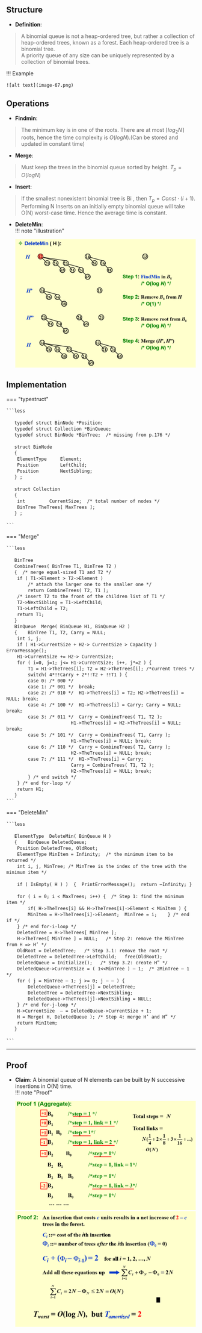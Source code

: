 ## Structure  
* **Definition**:  
> A binomial queue is not a heap-ordered tree, but rather a collection of heap-ordered trees, known as a forest.  Each heap-ordered tree is a binomial tree.  
> A priority queue of any size can be uniquely represented by a collection of binomial trees.  

  
!!! Example  

    ![alt text](image-67.png)  

  
  
## Operations  
* **Findmin**:  
> The minimum key is in one of the roots. There are at most $\lceil log_2N \rceil$ roots, hence the time complexity is $O(logN)$.(Can be stored and updated in constant time)  
  
    
* **Merge**:  
> Must keep the trees in the binomial queue sorted by height.
> $T_p=O(logN)$  
  
* **Insert**:  
> If the smallest nonexistent binomial tree is Bi , then $T_p=Const·(i+1)$. Performing N Inserts on an initially empty binomial queue will take O(N) worst-case time.  Hence the average time is constant.  

  
* **DeleteMin**:  
!!! note "illustration"  

    ![alt text](image-68.png)   

  
## Implementation  
=== "typestruct"    

    ```less  

       typedef struct BinNode *Position;
       typedef struct Collection *BinQueue;
       typedef struct BinNode *BinTree;  /* missing from p.176 */
       
       struct BinNode 
       { 
        ElementType	    Element;
        Position	    LeftChild;
        Position 	    NextSibling;
       } ;
       
       struct Collection 
       { 
        int	    	CurrentSize;  /* total number of nodes */
        BinTree	TheTrees[ MaxTrees ];
       } ;  

    ```    

=== "Merge"  

    ```less  

       BinTree
       CombineTrees( BinTree T1, BinTree T2 )
       {  /* merge equal-sized T1 and T2 */
        if ( T1->Element > T2->Element )
            /* attach the larger one to the smaller one */
            return CombineTrees( T2, T1 );
        /* insert T2 to the front of the children list of T1 */
        T2->NextSibling = T1->LeftChild;
        T1->LeftChild = T2;
        return T1;
       }
       BinQueue  Merge( BinQueue H1, BinQueue H2 )
       {	BinTree T1, T2, Carry = NULL; 	
        int i, j;
        if ( H1->CurrentSize + H2-> CurrentSize > Capacity )  ErrorMessage();
        H1->CurrentSize += H2-> CurrentSize;
        for ( i=0, j=1; j<= H1->CurrentSize; i++, j*=2 ) {
            T1 = H1->TheTrees[i]; T2 = H2->TheTrees[i]; /*current trees */
            switch( 4*!!Carry + 2*!!T2 + !!T1 ) { 
            case 0: /* 000 */
            case 1: /* 001 */  break;	
            case 2: /* 010 */  H1->TheTrees[i] = T2; H2->TheTrees[i] = NULL; break;
            case 4: /* 100 */  H1->TheTrees[i] = Carry; Carry = NULL; break;
            case 3: /* 011 */  Carry = CombineTrees( T1, T2 );
                            H1->TheTrees[i] = H2->TheTrees[i] = NULL; break;
            case 5: /* 101 */  Carry = CombineTrees( T1, Carry );
                            H1->TheTrees[i] = NULL; break;
            case 6: /* 110 */  Carry = CombineTrees( T2, Carry );
                            H2->TheTrees[i] = NULL; break;
            case 7: /* 111 */  H1->TheTrees[i] = Carry; 
                            Carry = CombineTrees( T1, T2 ); 
                            H2->TheTrees[i] = NULL; break;
            } /* end switch */
        } /* end for-loop */
        return H1;
       }
    ```  

=== "DeleteMin"  

    ```less  

       ElementType  DeleteMin( BinQueue H )
       {	BinQueue DeletedQueue; 
        Position DeletedTree, OldRoot;
        ElementType MinItem = Infinity;  /* the minimum item to be returned */	
        int i, j, MinTree; /* MinTree is the index of the tree with the minimum item */
       
        if ( IsEmpty( H ) )  {  PrintErrorMessage();  return –Infinity; }
       
        for ( i = 0; i < MaxTrees; i++) {  /* Step 1: find the minimum item */
            if( H->TheTrees[i] && H->TheTrees[i]->Element < MinItem ) { 
            MinItem = H->TheTrees[i]->Element;  MinTree = i;    } /* end if */
        } /* end for-i-loop */
        DeletedTree = H->TheTrees[ MinTree ];  
        H->TheTrees[ MinTree ] = NULL;   /* Step 2: remove the MinTree from H => H’ */ 
        OldRoot = DeletedTree;   /* Step 3.1: remove the root */ 
        DeletedTree = DeletedTree->LeftChild;   free(OldRoot);
        DeletedQueue = Initialize();   /* Step 3.2: create H” */ 
        DeletedQueue->CurrentSize = ( 1<<MinTree ) – 1;  /* 2MinTree – 1 */
        for ( j = MinTree – 1; j >= 0; j – – ) {  
            DeletedQueue->TheTrees[j] = DeletedTree;
            DeletedTree = DeletedTree->NextSibling;
            DeletedQueue->TheTrees[j]->NextSibling = NULL;
        } /* end for-j-loop */
        H->CurrentSize  – = DeletedQueue->CurrentSize + 1;
        H = Merge( H, DeletedQueue ); /* Step 4: merge H’ and H” */ 
        return MinItem;
       }
       
    ```  

  
-----------------------------------------  

## Proof  
* **Claim**: A binomial queue of N elements can be built by N successive insertions in O(N) time.    
!!! note "Proof"   

    ![alt text](image-69.png)  
    ![alt text](image-70.png)  



       



